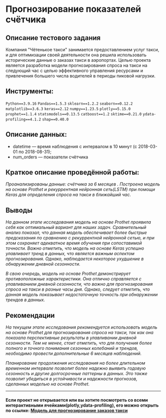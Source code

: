 # Прогнозирование показателей счётчика

## Описание тестового задания

Компания "Чётенькое такси" занимается предоставлением услуг такси, и для оптимизации своей деятельности она решила использовать исторические данные о заказах такси в аэропортах. Целью проекта является разработка модели прогнозирования спроса на такси на следующий час с целью эффективного управления ресурсами и привлечения большего числа водителей в периоды пиковой нагрузки.

## Инструменты:
`Python==3.9.16`
`Pandas==1.5.3`
`sklearn==1.2.2`
`seaborn==0.12.2`
`matplotlib==3.6.3`
`keras==2.12`
`numpy==1.23.5`
`plotly==5.15.0`
`prophet==1.1.4`
`statsmodels==0.13.5`
`catboost==1.2`
`sktime==0.21.0`
`ydata-profiling==4.1.2`
`shap==0.40.0`

## Описание данных:

- datetime — время наблюдения с интервалом в 10 минут (с 2018-03-01 по 2018-08-31);
- num_orders — показатели счётчика 

## Краткое описание проведённой работы:
<i> 
Проанализированы данные: счётчика за 6 месяцев . Построена модель на основе Prothet и рекуррентная нейронная сеть(LSTM) при помощи Keras для определения спроса на такси в ближайший час.</i>

## Выводы
<i>На данном этапе исследования модель на основе Prothet проявила себя как оптимальный вариант для наших задач. Сравнительный анализ показал, что данная модель обеспечивает более быстрые предсказания по сравнению с рекуррентной нейронной сетью, и при этом сохраняет адекватное время обучения при сопоставимой точности. Важно отметить, что модель на основе Keras успешно улавливает тренд в данных, что является важным аспектом прогнозирования. Однако, наблюдается некоторое ухудшение в обнаружении дневной сезонности.

В свою очередь, модель на основе Prothet демонстрирует противоположные характеристики. Она отлично справляется с улавливанием дневной сезонности, что важно для прогнозирования спроса на такси в разные часы дня. Однако, следует отметить, что данная модель показывает недостаточную точность при обнаружении трендов в данных.</i>

## Рекомендации
<i>На текущем этапе исследования рекомендуется использовать модель на основе Prothet для прогнозирования спроса на такси, так как она показала перспективные результаты в улавливании дневной сезонности. Тем не менее, стоит отметить, что для получения более полного и точного понимания сезонных колебаний и трендов, необходимо провести дополнительные 6 месяцев наблюдений.

Планирование продолжения исследования на более длительном временном интервале позволит более надежно выявить годовую сезонность и другие долгосрочные паттерны в данных. Это также позволит убедиться в устойчивости и надежности прогнозов, сделанных моделью на основе Prothet.
</i>

---

#### Если проект не открывается или вы хотите посмотреть со всеми интерактивными ячейками(plotly,ydata-profiling), его можно открыть по ссылке: <a href='https://nbviewer.org/github/verydirtyhands/taxi_counter/blob/main/p11f.ipynb'>Модель для прогнозирование заказов такси</a>
